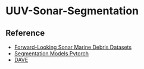 # UUV-Sonar-Segmentation

## Reference
* [Forward-Looking Sonar Marine Debris Datasets](https://github.com/mvaldenegro/marine-debris-fls-datasets)
* [Segmentation Models Pytorch](https://github.com/qubvel/segmentation_models.pytorch)
* [DAVE](https://github.com/Field-Robotics-Lab/dave)

